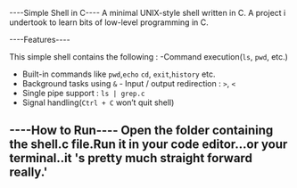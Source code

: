 ----Simple Shell in C----
A minimal UNIX-style shell written in C.
A project i undertook to learn bits of low-level programming in C.

----Features----

This simple shell contains the following :
-Command execution(`ls`, `pwd`, etc.)
- Built-in commands like `pwd`,`echo` `cd`, `exit`,`history` etc.
- Background tasks using `&` - Input / output redirection : `>`, `<`
- Single pipe support : `ls | grep.c`
- Signal handling(`Ctrl + C` won’t quit shell)

----How to Run----
Open the folder containing the shell.c file.Run it in your code editor...or your terminal..it 's pretty much straight forward really.' 
---------
                                                                                       
